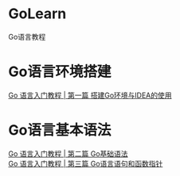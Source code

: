 # GoLearn
Go语言教程

# Go语言环境搭建
[Go 语言入门教程 | 第一篇 搭建Go环境与IDEA的使用](https://www.lhdyx.cn/article/68)
# Go语言基本语法
[Go 语言入门教程 | 第二篇 Go基础语法](https://www.lhdyx.cn/article/69)  
[Go 语言入门教程 | 第三篇 Go语言语句和函数指针](https://www.lhdyx.cn/article/70)

